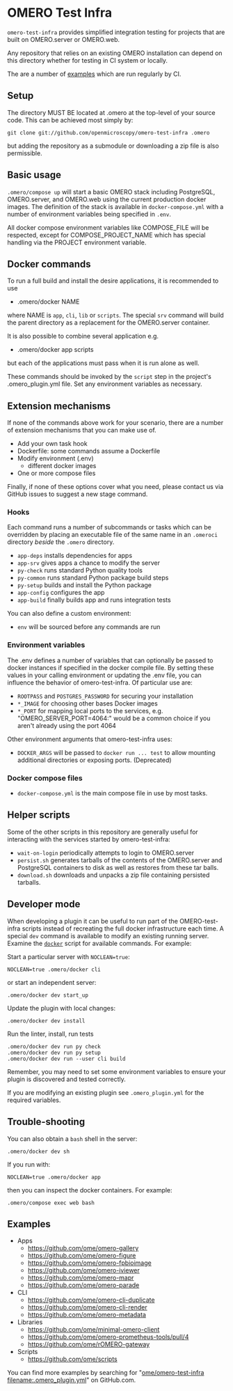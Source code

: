 OMERO Test Infra
================

`omero-test-infra` provides simplified integration testing
for projects that are built on OMERO.server or OMERO.web.

Any repository that relies on an existing OMERO installation
can depend on this directory whether for testing in CI system
or locally.

The are a number of [examples](#examples) which are run
regularly by CI.

Setup
-----

The directory MUST BE located at .omero at the top-level of
your source code. This can be achieved most simply by:

```
git clone git://github.com/openmicroscopy/omero-test-infra .omero
```

but adding the repository as a submodule or downloading a
zip file is also permissible.

Basic usage
-----------

`.omero/compose up` will start a basic OMERO stack including
PostgreSQL, OMERO.server, and OMERO.web using the current
production docker images. The definition of the stack is available
in `docker-compose.yml` with a number of environment variables
being specified in `.env`.

All docker compose environment variables like COMPOSE_FILE will be
respected, except for COMPOSE_PROJECT_NAME which has special handling
via the PROJECT environment variable.

Docker commands
---------------

To run a full build and install the desire applications, it is
recommended to use

 * .omero/docker NAME

where NAME is `app`, `cli`, `lib` or `scripts`. The special `srv`
command will build the parent directory as a replacement for the
OMERO.server container.

It is also possible to combine several application e.g.

 * .omero/docker app scripts

but each of the applications must pass when it is run alone as well.

These commands should be invoked by the `script` step in the project's
.omero_plugin.yml file. Set any environment variables as necessary.

Extension mechanisms
--------------------

If none of the commands above work for your scenario, there are a
number of extension mechanisms that you can make use of.

 * Add your own task hook
 * Dockerfile: some commands assume a Dockerfile
 * Modify environment (.env)
   - different docker images
 * One or more compose files

Finally, if none of these options cover what you need, please
contact us via GitHub issues to suggest a new stage command.

### Hooks ###

Each command runs a number of subcommands or tasks which can be
overridden by placing an executable file of the same name in an
`.omeroci` directory *beside* the `.omero` directory.

 * `app-deps` installs dependencies for apps
 * `app-srv` gives apps a chance to modify the server
 * `py-check` runs standard Python quality tools
 * `py-common` runs standard Python package build steps
 * `py-setup` builds and install the Python package
 * `app-config` configures the app
 * `app-build` finally builds app and runs integration tests

You can also define a custom environment:
* `env` will be sourced before any commands are run

### Environment variables ###

The .env defines a number of variables that can optionally be passed
to docker instances if specified in the docker compile file. By setting
these values in your calling environment or updating the .env file, you
can influence the behavior of omero-test-infra. Of particular use are:

 * `ROOTPASS` and `POSTGRES_PASSWORD` for securing your installation
 * `*_IMAGE` for choosing other bases Docker images
 * `*_PORT` for mapping local ports to the services, e.g. "OMERO_SERVER_PORT=4064:"
   would be a common choice if you aren't already using the port 4064

Other environment arguments that omero-test-infra uses:

 * `DOCKER_ARGS` will be passed to `docker run ... test` to allow
   mounting additional directories or exposing ports. (Deprecated)

### Docker compose files ###

 * `docker-compose.yml` is the main compose file in use by most tasks.

Helper scripts
--------------

Some of the other scripts in this repository are generally useful
for interacting with the services started by omero-test-infra:

 * `wait-on-login` periodically attempts to login to OMERO.server
 * `persist.sh` generates tarballs of the contents of the
   OMERO.server and PostgreSQL containers to disk as well as
   restores from these tar balls.
 * `download.sh` downloads and unpacks a zip file containing
   persisted tarballs.

Developer mode
--------------

When developing a plugin it can be useful to run part of the OMERO-test-infra
scripts instead of recreating the full docker infrastructure each time.
A special `dev` command is available to modify an existing running server.
Examine the [`docker`](docker) script for available commands.
For example:

Start a particular server with `NOCLEAN=true`:
```
NOCLEAN=true .omero/docker cli
```

or start an independent server:
```
.omero/docker dev start_up
```

Update the plugin with local changes:
```
.omero/docker dev install
```
Run the linter, install, run tests
```
.omero/docker dev run py check
.omero/docker dev run py setup
.omero/docker dev run --user cli build
```
Remember, you may need to set some environment variables to ensure your plugin
is discovered and tested correctly.

If you are modifying an existing plugin see `.omero_plugin.yml` for the required variables.

Trouble-shooting
----------------

You can also obtain a `bash` shell in the server:
```
.omero/docker dev sh
```

If you run with: 
```
NOCLEAN=true .omero/docker app
```
then you can inspect the docker containers.
For example:
```
.omero/compose exec web bash
```

Examples
--------

 * Apps
   - https://github.com/ome/omero-gallery
   - https://github.com/ome/omero-figure
   - https://github.com/ome/omero-fpbioimage
   - https://github.com/ome/omero-iviewer
   - https://github.com/ome/omero-mapr
   - https://github.com/ome/omero-parade
 * CLI
   - https://github.com/ome/omero-cli-duplicate
   - https://github.com/ome/omero-cli-render
   - https://github.com/ome/omero-metadata
 * Libraries
   - https://github.com/ome/minimal-omero-client
   - https://github.com/ome/omero-prometheus-tools/pull/4
   - https://github.com/ome/rOMERO-gateway
 * Scripts
   - https://github.com/ome/scripts

You can find more examples by searching for
"[ome/omero-test-infra filename:.omero_plugin.yml](https://github.com/search?q=openmicroscopy%2Fomero-test-infra+filename%3A.omero_plugin.yml&type=Code)"
on GitHub.com.
